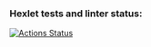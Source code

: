 ### Hexlet tests and linter status:
[![Actions Status](https://github.com/Ilya-Sche/rails-project-64/actions/workflows/hexlet-check.yml/badge.svg)](https://github.com/Ilya-Sche/rails-project-64/actions)